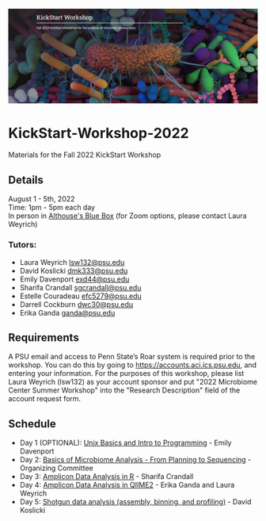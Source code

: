 ![IntroImage](images/IntroImage.png)
# KickStart-Workshop-2022
Materials for the Fall 2022 KickStart Workshop

## Details
August 1 - 5th, 2022  
Time: 1pm - 5pm each day  
In person in [Althouse's Blue Box](https://tlt.psu.edu/bluebox/)
(for Zoom options, please contact Laura Weyrich) 

### Tutors:
- Laura Weyrich		lsw132@psu.edu  
- David Koslicki		dmk333@psu.edu
- Emily Davenport	exd44@psu.edu  
- Sharifa Crandall	sgcrandall@psu.edu  
- Estelle Couradeau	efc5279@psu.edu 
- Darrell Cockburn	dwc30@psu.edu  
- Erika Ganda		ganda@psu.edu

## Requirements
A PSU email and access to Penn State’s Roar system is required prior to the workshop. You can do this by going to https://accounts.aci.ics.psu.edu, and entering your information.  For the purposes of this workshop, please list Laura Weyrich (lsw132) as your account sponsor and put "2022 Microbiome Center Summer Workshop" into the "Research Description" field of the account request form. 

## Schedule
- Day 1 (OPTIONAL): [Unix Basics and Intro to Programming](/Day1-UnixBasics) - Emily Davenport  
- Day 2: [Basics of Microbiome Analysis - From Planning to Sequencing](/Day2-MicrobiomeAnalysisBasics) - Organizing Committee
- Day 3: [Amplicon Data Analysis in R](/Day3-AmpliconR) - Sharifa Crandall 
- Day 4: [Amplicon Data Analysis in QIIME2](/Day_4_QIIME2) - Erika Ganda and Laura Weyrich
- Day 5: [Shotgun data analysis (assembly, binning, and profiling)](Day5-Shotgun/README.md) - David Koslicki
